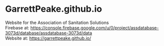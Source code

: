 # GarrettPeake.github.io
Website for the Association of Sanitation Solutions  
Firebase at: https://console.firebase.google.com/u/0/project/assdatabase-3073d/database/assdatabase-3073d/data  
Website at: https://garrettpeake.github.io/
